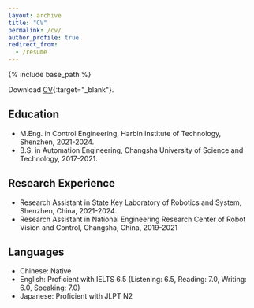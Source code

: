 ```yaml
---
layout: archive
title: "CV"
permalink: /cv/
author_profile: true
redirect_from:
  - /resume
---
```


{% include base_path %}

Download [CV](../files/cv/Tianlin_Zhang.pdf){:target="_blank"}.

## Education
- M.Eng. in Control Engineering, Harbin Institute of Technology, Shenzhen, 2021-2024.
- B.S. in Automation Engineering, Changsha University of Science and Technology, 2017-2021.

## Research Experience
- Research Assistant in State Key Laboratory of Robotics and System, Shenzhen, China, 2021-2024.
- Research Assistant in National Engineering Research Center of Robot Vision and Control, Changsha, China, 2019-2021
  
## Languages 
- Chinese: Native
- English: Proficient with IELTS 6.5 (Listening: 6.5, Reading: 7.0, Writing: 6.0, Speaking: 7.0)
- Japanese: Proficient with JLPT N2


<!-- <object data="../files/cv/Tianlin_Zhang.pdf" type="application/pdf" width="700px" height="700px">
    <embed src="../files/cv/Tianlin_Zhang.pdf">
        <p>This browser does not support PDFs. Please <a href="../files/cv/Tianlin_Zhang.pdf">download the PDF</a> to view.</p>
    </embed>
</object> -->
